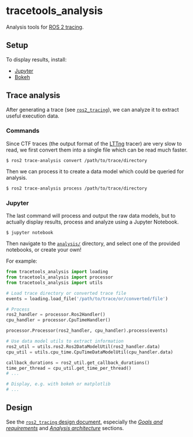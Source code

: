 # tracetools_analysis

Analysis tools for [ROS 2 tracing](https://gitlab.com/micro-ROS/ros_tracing/ros2_tracing).

## Setup

To display results, install:

* [Jupyter](https://jupyter.org/install)
* [Bokeh](https://bokeh.pydata.org/en/latest/docs/user_guide/quickstart.html#userguide-quickstart-install)

## Trace analysis

After generating a trace (see [`ros2_tracing`](https://gitlab.com/micro-ROS/ros_tracing/ros2_tracing#tracing)), we can analyze it to extract useful execution data.

### Commands

Since CTF traces (the output format of the [LTTng](https://lttng.org/) tracer) are very slow to read, we first convert them into a single file which can be read much faster.

```
$ ros2 trace-analysis convert /path/to/trace/directory
```

Then we can process it to create a data model which could be queried for analysis.

```
$ ros2 trace-analysis process /path/to/trace/directory
```

### Jupyter

The last command will process and output the raw data models, but to actually display results, process and analyze using a Jupyter Notebook.

```
$ jupyter notebook
```

Then navigate to the [`analysis/`](./tracetools_analysis/analysis/) directory, and select one of the provided notebooks, or create your own!

For example:

```python
from tracetools_analysis import loading
from tracetools_analysis import processor
from tracetools_analysis import utils

# Load trace directory or converted trace file
events = loading.load_file('/path/to/trace/or/converted/file')

# Process
ros2_handler = processor.Ros2Handler()
cpu_handler = processor.CpuTimeHandler()

processor.Processor(ros2_handler, cpu_handler).process(events)

# Use data model utils to extract information
ros2_util = utils.ros2.Ros2DataModelUtil(ros2_handler.data)
cpu_util = utils.cpu_time.CpuTimeDataModelUtil(cpu_handler.data)

callback_durations = ros2_util.get_callback_durations()
time_per_thread = cpu_util.get_time_per_thread()
# ...

# Display, e.g. with bokeh or matplotlib
# ...
```

## Design

See the [`ros2_tracing` design document](https://gitlab.com/micro-ROS/ros_tracing/ros2_tracing/blob/master/doc/design_ros_2.md), especially the [*Goals and requirements*](https://gitlab.com/micro-ROS/ros_tracing/ros2_tracing/blob/master/doc/design_ros_2.md#goals-and-requirements) and [*Analysis architecture*](https://gitlab.com/micro-ROS/ros_tracing/ros2_tracing/blob/master/doc/design_ros_2.md#analysis-architecture) sections.
